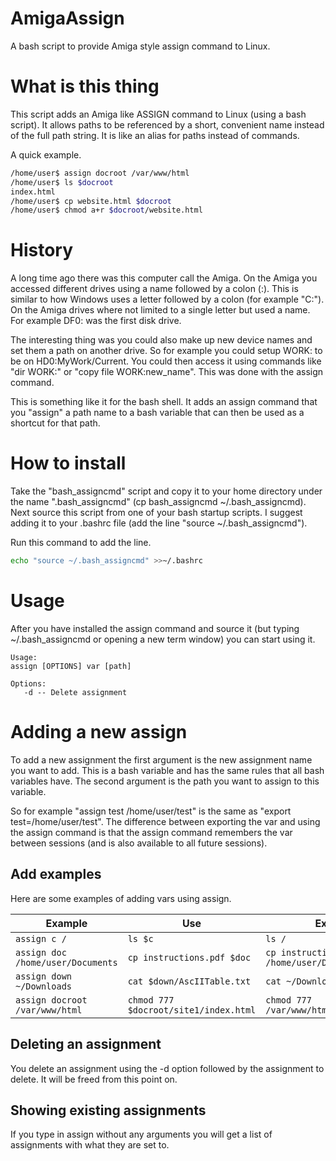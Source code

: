 # AmigaAssign
A bash script to provide Amiga style assign command to Linux.

# What is this thing
This script adds an Amiga like ASSIGN command to Linux (using a bash script).
It allows paths to be referenced by a short, convenient name instead of the
full path string. It is like an alias for paths instead of commands.

A quick example. 

```bash
/home/user$ assign docroot /var/www/html
/home/user$ ls $docroot
index.html
/home/user$ cp website.html $docroot
/home/user$ chmod a+r $docroot/website.html
```

# History
A long time ago there was this computer call the Amiga. On the Amiga you
accessed different drives using a name followed by a colon (:). This is
similar to how Windows uses a letter followed by a colon (for example "C:").
On the Amiga drives where not limited to a single letter but used a name.
For example DF0: was the first disk drive.

The interesting thing was you could also make up new device names and set
them a path on another drive. So for example you could setup WORK: to be
on HD0:MyWork/Current. You could then access it using commands like 
"dir WORK:" or "copy file WORK:new_name". This was done with the assign
command.

This is something like it for the bash shell. It adds an assign command
that you "assign" a path name to a bash variable that can then be used
as a shortcut for that path. 

# How to install
Take the "bash_assigncmd" script and copy it to your home directory
under the name ".bash_assigncmd" (cp bash_assigncmd ~/.bash_assigncmd).
Next source this script from one of your bash startup scripts.
I suggest adding it to your .bashrc file (add the line
"source ~/.bash_assigncmd").

Run this command to add the line.
```bash
echo "source ~/.bash_assigncmd" >>~/.bashrc
```

# Usage
After you have installed the assign command and source it
(but typing ~/.bash_assigncmd or opening a new term window) you
can start using it.

```
Usage:
assign [OPTIONS] var [path]

Options:
   -d -- Delete assignment
```

# Adding a new assign
To add a new assignment the first argument is the new assignment name
you want to add. This is a bash variable and has the same rules that all
bash variables have. The second argument is the path you want to assign
to this variable.

So for example "assign test /home/user/test" is the same
as "export test=/home/user/test". The difference between exporting
the var and using the assign command is that the assign command
remembers the var between sessions (and is also available to all
future sessions).

## Add examples
Here are some examples of adding vars using assign.

Example                           | Use                                   | Expands to
--------------------------------- | ------------------------------------- | -----------------------------------------------
`assign c /`                      | `ls $c`                               | `ls /`
`assign doc /home/user/Documents` | `cp instructions.pdf $doc`            | `cp instructions.pdf /home/user/Documents`
`assign down ~/Downloads`         | `cat $down/AscIITable.txt`            | `cat ~/Downloads/AscIITable.txt`
`assign docroot /var/www/html`    | `chmod 777 $docroot/site1/index.html` | `chmod 777 /var/www/html/site1/index.html`

## Deleting an assignment
You delete an assignment using the -d option followed by the assignment to delete.  It will be freed from this point on.

## Showing existing assignments
If you type in assign without any arguments you will get a list of assignments with what they are set to.
